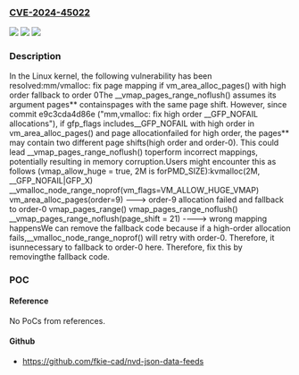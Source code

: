 ### [CVE-2024-45022](https://cve.mitre.org/cgi-bin/cvename.cgi?name=CVE-2024-45022)
![](https://img.shields.io/static/v1?label=Product&message=Linux&color=blue)
![](https://img.shields.io/static/v1?label=Version&message=fe5c2bdcb14c%3C%20fd1ffbb50ef4%20&color=brighgreen)
![](https://img.shields.io/static/v1?label=Vulnerability&message=n%2Fa&color=brighgreen)

### Description

In the Linux kernel, the following vulnerability has been resolved:mm/vmalloc: fix page mapping if vm_area_alloc_pages() with high order fallback to order 0The __vmap_pages_range_noflush() assumes its argument pages** containspages with the same page shift.  However, since commit e9c3cda4d86e ("mm,vmalloc: fix high order __GFP_NOFAIL allocations"), if gfp_flags includes__GFP_NOFAIL with high order in vm_area_alloc_pages() and page allocationfailed for high order, the pages** may contain two different page shifts(high order and order-0).  This could lead __vmap_pages_range_noflush() toperform incorrect mappings, potentially resulting in memory corruption.Users might encounter this as follows (vmap_allow_huge = true, 2M is forPMD_SIZE):kvmalloc(2M, __GFP_NOFAIL|GFP_X)    __vmalloc_node_range_noprof(vm_flags=VM_ALLOW_HUGE_VMAP)        vm_area_alloc_pages(order=9) ---> order-9 allocation failed and fallback to order-0            vmap_pages_range()                vmap_pages_range_noflush()                    __vmap_pages_range_noflush(page_shift = 21) ----> wrong mapping happensWe can remove the fallback code because if a high-order allocation fails,__vmalloc_node_range_noprof() will retry with order-0.  Therefore, it isunnecessary to fallback to order-0 here.  Therefore, fix this by removingthe fallback code.

### POC

#### Reference
No PoCs from references.

#### Github
- https://github.com/fkie-cad/nvd-json-data-feeds


